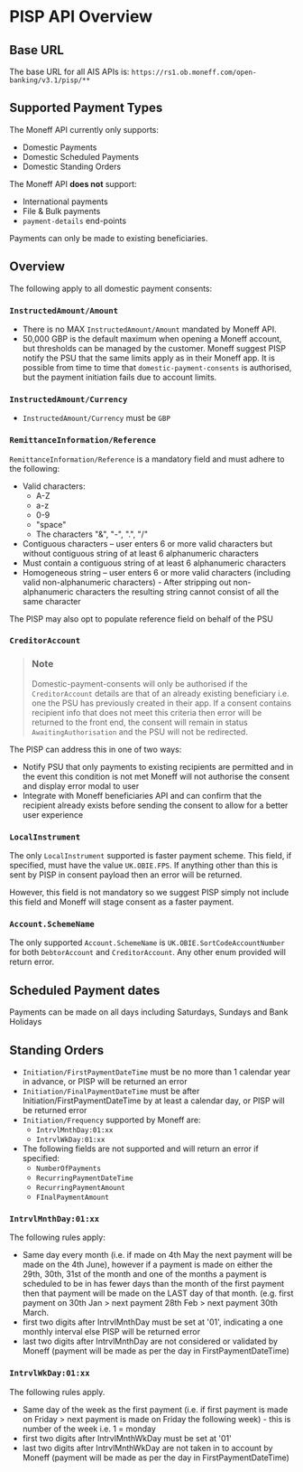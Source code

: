 # PISP API Overview

## Base URL
The base URL for all AIS APIs is: `https://rs1.ob.moneff.com/open-banking/v3.1/pisp/**`

## Supported Payment Types
The Moneff API currently only supports:
- Domestic Payments
- Domestic Scheduled Payments
- Domestic Standing Orders

The Moneff API __does not__ support:
- International payments
- File & Bulk payments
- `payment-details` end-points

Payments can only be made to existing beneficiaries.

## Overview
The following apply to all domestic payment consents:

### `InstructedAmount/Amount`
- There is no MAX `InstructedAmount/Amount` mandated by Moneff API.
- 50,000 GBP is the default maximum when opening a Moneff account, but thresholds can be managed by the customer. Moneff suggest PISP notify the PSU that the same limits apply as in their Moneff app. It is possible from time to time that `domestic-payment-consents` is authorised, but the payment initiation fails due to account limits.

### `InstructedAmount/Currency`
- `InstructedAmount/Currency` must be `GBP`

### `RemittanceInformation/Reference`
`RemittanceInformation/Reference` is a mandatory field and must adhere to the following:
- Valid characters:
  - A-Z
  - a-z
  - 0-9
  - "space"
  - The characters "&", "-", ".", "/"
- Contiguous characters – user enters 6 or more valid characters but without contiguous string of at least 6 alphanumeric characters
- Must contain a contiguous string of at least 6 alphanumeric characters
- Homogeneous string – user enters 6 or more valid characters (including valid non-alphanumeric characters) - After stripping out non-alphanumeric characters the resulting string cannot consist of all the same character

The PISP may also opt to populate reference field on behalf of the PSU

### `CreditorAccount`
<!-- theme: info -->
> ### Note
>
> Domestic-payment-consents will only be authorised if the `CreditorAccount` details are that of an already existing beneficiary i.e. one the PSU has previously created in their app.
> If a consent contains recipient info that does not meet this criteria then error will be returned to the front end, the consent will remain in status `AwaitingAuthorisation` and the PSU will not be redirected.

The PISP can address this in one of two ways:
- Notify PSU that only payments to existing recipients are permitted and in the event this condition is not met Moneff will not authorise the consent and display error modal to user
- Integrate with Moneff beneficiaries API and can confirm that the recipient already exists before sending the consent to allow for a better user experience

### `LocalInstrument`
The only `LocalInstrument` supported is faster payment scheme. This field, if specified, must have the value `UK.OBIE.FPS`. If anything other than this is sent by PISP in consent payload then an error will be returned.

However, this field is not mandatory so we suggest PISP simply not include this field and Moneff will stage consent as a faster payment.

### `Account.SchemeName`
The only supported `Account.SchemeName` is `UK.OBIE.SortCodeAccountNumber` for both `DebtorAccount` and `CreditorAccount`. Any other enum provided will return error.

## Scheduled Payment dates
Payments can be made on all days including Saturdays, Sundays and Bank Holidays

## Standing Orders
- `Initiation/FirstPaymentDateTime` must be no more than 1 calendar year in advance, or PISP will be returned an error
- `Initiation/FinalPaymentDateTime` must be after Initiation/FirstPaymentDateTime by at least a calendar day, or PISP will be returned error
- `Initiation/Frequency` supported by Moneff  are:
  - `IntrvlMnthDay:01:xx`
  - `IntrvlWkDay:01:xx`
- The following fields are not supported and will return an error if specified:
  - `NumberOfPayments`
  - `RecurringPaymentDateTime`
  - `RecurringPaymentAmount`
  - `FInalPaymentAmount`


### `IntrvlMnthDay:01:xx`
The following rules apply:
- Same day every month (i.e. if made on 4th May the next payment will be made on the 4th June), however if a payment is made on either the 29th, 30th, 31st of the month and one of the months a payment is scheduled to be in has fewer days than the month of the first payment then that payment will be made on the LAST day of that month. (e.g. first payment on 30th Jan > next payment 28th Feb > next payment 30th March.
- first two digits after IntrvlMnthDay must be set at '01', indicating a one monthly interval else PISP will be returned error
- last two digits after IntrvlMnthDay are not considered or validated by Moneff  (payment will be made as per the day in FirstPaymentDateTime)

### `IntrvlWkDay:01:xx`
The following rules apply.
- Same day of the week as the first payment (i.e. if first payment is made on Friday > next payment is made on Friday the following week) - this is number of the week i.e. 1 = monday
- first two digits after IntrvlMnthWkDay must be set at '01'
- last two digits after IntrvlMnthWkDay are not taken in to account by Moneff (payment will be made as per the day in FirstPaymentDateTime)